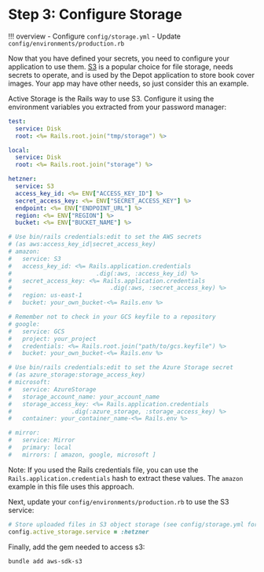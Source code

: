 # Step 3: Configure Storage

!!! overview
    - Configure `config/storage.yml`
    - Update `config/environments/production.rb`

Now that you have defined your secrets, you need to configure your application to use them.
[S3](https://docs.aws.amazon.com/AmazonS3/latest/userguide/Welcome.html) is a popular choice for file storage, needs secrets to operate, and is used by the Depot application to store book cover images.
Your app may have other needs, so just consider this an example.

Active Storage is the Rails way to use S3. Configure it using the environment variables you extracted from your password manager:

```yaml title="config/storage.yml" hl_lines="9-15" linenums="1"
test:
  service: Disk
  root: <%= Rails.root.join("tmp/storage") %>

local:
  service: Disk
  root: <%= Rails.root.join("storage") %>

hetzner:
  service: S3
  access_key_id: <%= ENV["ACCESS_KEY_ID"] %>
  secret_access_key: <%= ENV["SECRET_ACCESS_KEY"] %>
  endpoint: <%= ENV["ENDPOINT_URL"] %>
  region: <%= ENV["REGION"] %>
  bucket: <%= ENV["BUCKET_NAME"] %>

# Use bin/rails credentials:edit to set the AWS secrets
# (as aws:access_key_id|secret_access_key)
# amazon:
#   service: S3
#   access_key_id: <%= Rails.application.credentials
#                        .dig(:aws, :access_key_id) %>
#   secret_access_key: <%= Rails.application.credentials
#                            .dig(:aws, :secret_access_key) %>
#   region: us-east-1
#   bucket: your_own_bucket-<%= Rails.env %>

# Remember not to check in your GCS keyfile to a repository
# google:
#   service: GCS
#   project: your_project
#   credentials: <%= Rails.root.join("path/to/gcs.keyfile") %>
#   bucket: your_own_bucket-<%= Rails.env %>

# Use bin/rails credentials:edit to set the Azure Storage secret
# (as azure_storage:storage_access_key)
# microsoft:
#   service: AzureStorage
#   storage_account_name: your_account_name
#   storage_access_key: <%= Rails.application.credentials
#                 .dig(:azure_storage, :storage_access_key) %>
#   container: your_container_name-<%= Rails.env %>

# mirror:
#   service: Mirror
#   primary: local
#   mirrors: [ amazon, google, microsoft ]
```

Note: If you used the Rails credentials file, you can use the `Rails.application.credentials` hash to extract these values. The `amazon` example in this file uses this approach.

Next, update your `config/environments/production.rb` to use the S3 service:

```ruby title="config/environments/production.rb" hl_lines="2"
# Store uploaded files in S3 object storage (see config/storage.yml for options).
config.active_storage.service = :hetzner
```

Finally, add the gem needed to access s3:

```sh
bundle add aws-sdk-s3
```
